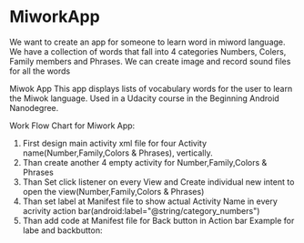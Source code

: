 # MiworkApp
We want to create an app for someone to learn word in miword language. We have a collection of words that fall into 4 categories Numbers, Colers, Family members and Phrases. We can create image and record sound files for all the words

Miwok App
This app displays lists of vocabulary words for the user to learn the Miwok language. Used in a Udacity course in the Beginning Android Nanodegree.

Work Flow Chart for Miwork App:
1. First design main activity xml file for four Activity name(Number,Family,Colors & Phrases), vertically.
2. Than create another 4 empty activity for Number,Family,Colors & Phrases
3. Than Set  click listener on every View and Create individual new intent to open the view(Number,Family,Colors & Phrases)
4. Than set label at Manifest file to show actual Activity Name in every acrivity action bar(android:label="@string/category_numbers")
5. Than add code at Manifest file for Back button in Action bar
Example for labe and backbutton:
<activity
            android:name=".ColorsActivity"
            android:label="@string/category_colors"
            android:parentActivityName=".MainActivity">
            <!-- Parent activity meta-data to support 4.0 and lower -->
            <meta-data
                android:name="android.support.PARENT_ACTIVITY"
                android:value=".MainActivity"/>
     </activity>
